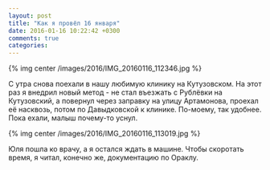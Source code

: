 ```yaml
---
layout: post
title: "Как я провёл 16 января"
date: 2016-01-16 10:22:42 +0300
comments: true
categories: 
---
```

{% img center /images/2016/IMG_20160116_112346.jpg %}

С утра снова поехали в нашу любимую клинику на Кутузовском. На этот раз я внедрил новый метод - не стал въезжать с Рублёвки на Кутузовский, а повернул через заправку на улицу Артамонова, проехал её насквозь, потом по Давыдковской к клинике. По-моему, так удобнее. Пока ехали, малыш почему-то уснул.

{% img center /images/2016/IMG_20160116_113019.jpg %}

Юля пошла ко врачу, а я остался ждать в машине. Чтобы скоротать время, я читал, конечно же, документацию по Ораклу.